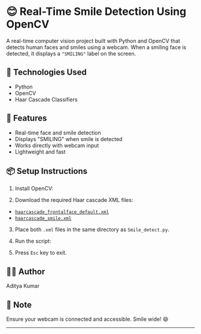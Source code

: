 # 😊 Real-Time Smile Detection Using OpenCV

A real-time computer vision project built with Python and OpenCV that detects human faces and smiles using a webcam. When a smiling face is detected, it displays a `"SMILING"` label on the screen.

## 🔧 Technologies Used
- Python
- OpenCV
- Haar Cascade Classifiers

## 🚀 Features
- Real-time face and smile detection
- Displays "SMILING" when smile is detected
- Works directly with webcam input
- Lightweight and fast

## 📦 Setup Instructions

1. Install OpenCV:

2. Download the required Haar cascade XML files:
- [`haarcascade_frontalface_default.xml`](https://github.com/opencv/opencv/blob/master/data/haarcascades/haarcascade_frontalface_default.xml)
- [`haarcascade_smile.xml`](https://github.com/opencv/opencv/blob/master/data/haarcascades/haarcascade_smile.xml)

3. Place both `.xml` files in the same directory as `Smile_detect.py`.

4. Run the script:

5. Press `Esc` key to exit.

## 🙋‍♂️ Author
Aditya Kumar

## 📌 Note
Ensure your webcam is connected and accessible. Smile wide! 😄

---


